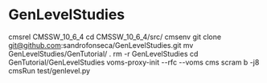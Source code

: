 # GenLevelStudies
 cmsrel CMSSW_10_6_4
 cd CMSSW_10_6_4/src/
 cmsenv
 git clone git@github.com:sandrofonseca/GenLevelStudies.git
 mv GenLevelStudies/GenTutorial/ .
 rm -r GenLevelStudies
 cd GenTutorial/GenLevelStudies
 voms-proxy-init --rfc --voms cms
 scram b -j8
 cmsRun test/genlevel.py
 
 

 
